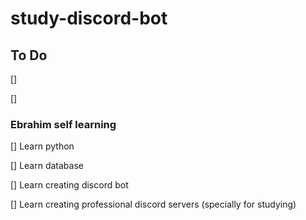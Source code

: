 # study-discord-bot

## To Do

[]

[]  



### Ebrahim self learning

[] Learn python

[] Learn database

[] Learn creating discord bot

[] Learn creating professional discord servers (specially for studying)
